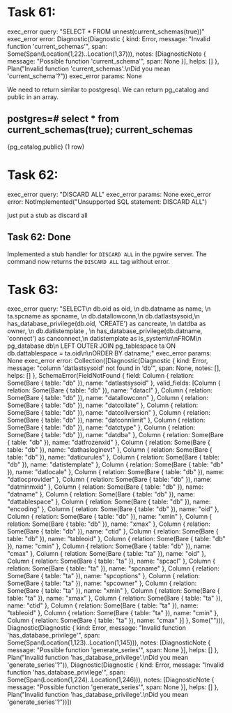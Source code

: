 # Task 61:
exec_error query: "SELECT * FROM unnest(current_schemas(true))"
exec_error error: Diagnostic(Diagnostic { kind: Error, message: "Invalid function 'current_schemas'", span: Some(Span(Location(1,22)..Location(1,37))), notes: [DiagnosticNote { message: "Possible function 'current_schema'", span: None }], helps: [] }, Plan("Invalid function 'current_schemas'.\nDid you mean 'current_schema'?"))
exec_error params: None

We need to return similar to postgresql. We can return pg_catalog and public in an array.

postgres=# select * from current_schemas(true);
   current_schemas
---------------------
 {pg_catalog,public}
(1 row)

# Task 62:
exec_error query: "DISCARD ALL"
exec_error params: None
exec_error error: NotImplemented("Unsupported SQL statement: DISCARD ALL")

just put a stub as discard all

## Task 62: Done
Implemented a stub handler for `DISCARD ALL` in the pgwire server.
The command now returns the `DISCARD ALL` tag without error.

# Task 63:

exec_error query: "SELECT\n    db.oid as oid, \n    db.datname as name, \n    ta.spcname as spcname, \n    db.datallowconn,\n    db.datlastsysoid,\n    has_database_privilege(db.oid, 'CREATE') as cancreate, \n    datdba as owner, \n    db.datistemplate , \n    has_database_privilege(db.datname, 'connect') as canconnect,\n    datistemplate as is_system\n\nFROM\n    pg_database db\n    LEFT OUTER JOIN pg_tablespace ta ON db.dattablespace = ta.oid\n\nORDER BY datname;"
exec_error params: None
exec_error error: Collection([Diagnostic(Diagnostic { kind: Error, message: "column 'datlastsysoid' not found in 'db'", span: None, notes: [], helps: [] }, SchemaError(FieldNotFound { field: Column { relation: Some(Bare { table: "db" }), name: "datlastsysoid" }, valid_fields: [Column { relation: Some(Bare { table: "db" }), name: "datacl" }, Column { relation: Some(Bare { table: "db" }), name: "datallowconn" }, Column { relation: Some(Bare { table: "db" }), name: "datcollate" }, Column { relation: Some(Bare { table: "db" }), name: "datcollversion" }, Column { relation: Some(Bare { table: "db" }), name: "datconnlimit" }, Column { relation: Some(Bare { table: "db" }), name: "datctype" }, Column { relation: Some(Bare { table: "db" }), name: "datdba" }, Column { relation: Some(Bare { table: "db" }), name: "datfrozenxid" }, Column { relation: Some(Bare { table: "db" }), name: "dathasloginevt" }, Column { relation: Some(Bare { table: "db" }), name: "daticurules" }, Column { relation: Some(Bare { table: "db" }), name: "datistemplate" }, Column { relation: Some(Bare { table: "db" }), name: "datlocale" }, Column { relation: Some(Bare { table: "db" }), name: "datlocprovider" }, Column { relation: Some(Bare { table: "db" }), name: "datminmxid" }, Column { relation: Some(Bare { table: "db" }), name: "datname" }, Column { relation: Some(Bare { table: "db" }), name: "dattablespace" }, Column { relation: Some(Bare { table: "db" }), name: "encoding" }, Column { relation: Some(Bare { table: "db" }), name: "oid" }, Column { relation: Some(Bare { table: "db" }), name: "xmin" }, Column { relation: Some(Bare { table: "db" }), name: "xmax" }, Column { relation: Some(Bare { table: "db" }), name: "ctid" }, Column { relation: Some(Bare { table: "db" }), name: "tableoid" }, Column { relation: Some(Bare { table: "db" }), name: "cmin" }, Column { relation: Some(Bare { table: "db" }), name: "cmax" }, Column { relation: Some(Bare { table: "ta" }), name: "oid" }, Column { relation: Some(Bare { table: "ta" }), name: "spcacl" }, Column { relation: Some(Bare { table: "ta" }), name: "spcname" }, Column { relation: Some(Bare { table: "ta" }), name: "spcoptions" }, Column { relation: Some(Bare { table: "ta" }), name: "spcowner" }, Column { relation: Some(Bare { table: "ta" }), name: "xmin" }, Column { relation: Some(Bare { table: "ta" }), name: "xmax" }, Column { relation: Some(Bare { table: "ta" }), name: "ctid" }, Column { relation: Some(Bare { table: "ta" }), name: "tableoid" }, Column { relation: Some(Bare { table: "ta" }), name: "cmin" }, Column { relation: Some(Bare { table: "ta" }), name: "cmax" }] }, Some(""))), Diagnostic(Diagnostic { kind: Error, message: "Invalid function 'has_database_privilege'", span: Some(Span(Location(1,123)..Location(1,145))), notes: [DiagnosticNote { message: "Possible function 'generate_series'", span: None }], helps: [] }, Plan("Invalid function 'has_database_privilege'.\nDid you mean 'generate_series'?")), Diagnostic(Diagnostic { kind: Error, message: "Invalid function 'has_database_privilege'", span: Some(Span(Location(1,224)..Location(1,246))), notes: [DiagnosticNote { message: "Possible function 'generate_series'", span: None }], helps: [] }, Plan("Invalid function 'has_database_privilege'.\nDid you mean 'generate_series'?"))])

